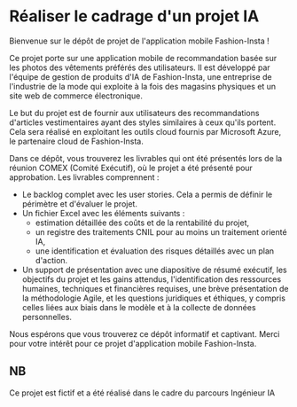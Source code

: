 # Réaliser le cadrage d'un projet IA
Bienvenue sur le dépôt de projet de l'application mobile Fashion-Insta !

Ce projet porte sur une application mobile de recommandation basée sur les photos des vêtements préférés des utilisateurs. Il est développé par l'équipe de gestion de produits d'IA de Fashion-Insta, une entreprise de l'industrie de la mode qui exploite à la fois des magasins physiques et un site web de commerce électronique.

Le but du projet est de fournir aux utilisateurs des recommandations d'articles vestimentaires ayant des styles similaires à ceux qu'ils portent. Cela sera réalisé en exploitant les outils cloud fournis par Microsoft Azure, le partenaire cloud de Fashion-Insta.

Dans ce dépôt, vous trouverez les livrables qui ont été présentés lors de la réunion COMEX (Comité Exécutif), où le projet a été présenté pour approbation. Les livrables comprennent :

- Le backlog complet avec les user stories. Cela a permis de définir le périmètre et d'évaluer le projet.
- Un fichier Excel avec les éléments suivants : 
  - estimation détaillée des coûts et de la rentabilité du projet, 
  - un registre des traitements CNIL pour au moins un traitement orienté IA, 
  - une identification et évaluation des risques détaillés avec un plan d'action.
- Un support de présentation avec une diapositive de résumé exécutif, les objectifs du projet et les gains attendus, l'identification des ressources humaines, techniques et financières requises, une brève présentation de la méthodologie Agile, et les questions juridiques et éthiques, y compris celles liées aux biais dans le modèle et à la collecte de données personnelles.

Nous espérons que vous trouverez ce dépôt informatif et captivant. Merci pour votre intérêt pour ce projet d'application mobile Fashion-Insta.

## NB
Ce projet est fictif et a été réalisé dans le cadre du parcours Ingénieur IA

